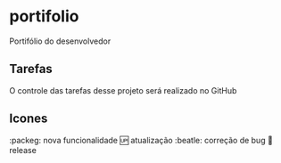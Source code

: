 # portifolio
Portifólio do desenvolvedor


## Tarefas

O controle das tarefas desse projeto será realizado no GitHub


## Icones

:packeg: nova funcionalidade
:up: atualização
:beatle: correção de bug
:checkered_flag: release

